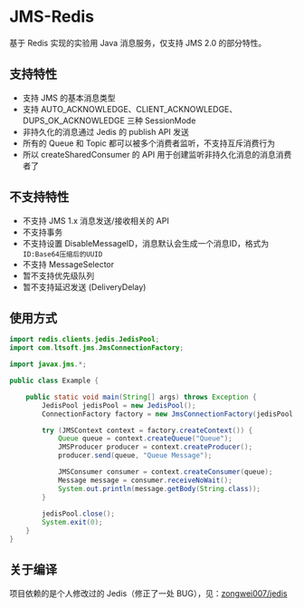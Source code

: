# JMS-Redis
基于 Redis 实现的实验用 Java 消息服务，仅支持 JMS 2.0 的部分特性。

## 支持特性

* 支持 JMS 的基本消息类型
* 支持 AUTO_ACKNOWLEDGE、CLIENT_ACKNOWLEDGE、DUPS_OK_ACKNOWLEDGE 三种 SessionMode
* 非持久化的消息通过 Jedis 的 publish API 发送
* 所有的 Queue 和 Topic 都可以被多个消费者监听，不支持互斥消费行为
* 所以 createSharedConsumer 的 API 用于创建监听非持久化消息的消息消费者了

## 不支持特性

* 不支持 JMS 1.x 消息发送/接收相关的 API
* 不支持事务
* 不支持设置 DisableMessageID，消息默认会生成一个消息ID，格式为`ID:Base64压缩后的UUID`
* 不支持 MessageSelector
* 暂不支持优先级队列
* 暂不支持延迟发送 (DeliveryDelay)

## 使用方式

```java
import redis.clients.jedis.JedisPool;
import com.ltsoft.jms.JmsConnectionFactory;

import javax.jms.*;

public class Example {

    public static void main(String[] args) throws Exception {
        JedisPool jedisPool = new JedisPool();
        ConnectionFactory factory = new JmsConnectionFactory(jedisPool, "ClientId");

        try (JMSContext context = factory.createContext()) {
            Queue queue = context.createQueue("Queue");
            JMSProducer producer = context.createProducer();
            producer.send(queue, "Queue Message");

            JMSConsumer consumer = context.createConsumer(queue);
            Message message = consumer.receiveNoWait();
            System.out.println(message.getBody(String.class));
        }
        
        jedisPool.close();
        System.exit(0);
    }
}
```

## 关于编译

项目依赖的是个人修改过的 Jedis（修正了一处 BUG），见：[zongwei007/jedis](https://github.com/zongwei007/jedis/tree/2.10)
